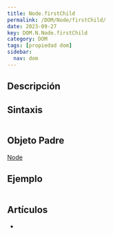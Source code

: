 ```yaml
---
title: Node.firstChild
permalink: /DOM/Node/firstChild/
date: 2023-09-27
key: DOM.N.Node.firstChild
category: DOM
tags: [propiedad dom]
sidebar:
  nav: dom
---
```


## Descripción


## Sintaxis


```javascript

```


## Objeto Padre


[Node](https://www.w3api.com/DOM/Node/)


## Ejemplo


```javascript

```


## Artículos

- 

